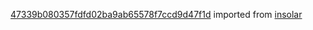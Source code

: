 [47339b080357fdfd02ba9ab65578f7ccd9d47f1d](https://github.com/insolar/insolar/commit/47339b080357fdfd02ba9ab65578f7ccd9d47f1d) imported from [insolar](https://github.com/insolar/insolar)
